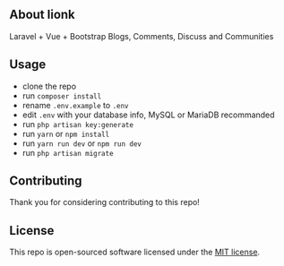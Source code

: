 ## About lionk
Laravel + Vue + Bootstrap
Blogs, Comments, Discuss and Communities

## Usage
- clone the repo
- run `composer install`
- rename `.env.example` to `.env`
- edit `.env` with your database info, MySQL or MariaDB recommanded
- run `php artisan key:generate`
- run `yarn` or `npm install`
- run `yarn run dev` or `npm run dev`
- run `php artisan migrate`

## Contributing

Thank you for considering contributing to this repo!

## License

This repo is open-sourced software licensed under the [MIT license](https://opensource.org/licenses/MIT).
